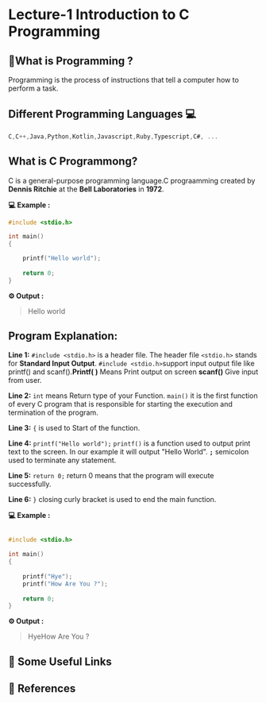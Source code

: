 
# Lecture-1 Introduction to C Programming

## 🤔What is Programming ?

Programming is the process of instructions that tell a computer how to perform a task.


## Different Programming Languages 💻
```c
C,C++,Java,Python,Kotlin,Javascript,Ruby,Typescript,C#, ...
```

## What is C Programmong?

C is a general-purpose programming language.C prograamming created by **Dennis Ritchie** at the **Bell Laboratories** in **1972**.

**💻 Example :**
```c
#include <stdio.h>

int main() 
{

    printf("Hello world");
    
    return 0;
}
```
**⚙️ Output :**
>Hello world

## Program Explanation:

**Line 1:** `#include <stdio.h>` is a header file. The header file `<stdio.h>` stands for **Standard Input Output**.
`#include <stdio.h>`support input output file like  printf() and scanf().**Printf( )** Means Print output on screen **scanf()** Give input from user.

**Line 2:** `int` means Return type of your Function. `main()` it is the first function of every C program that is responsible for starting the execution and termination of the program.

**Line 3:** `{` is used to Start of the function.

**Line 4:** `printf("Hello world");` `printf()` is a function used to output print text to the screen. In our example it will output "Hello World". **`;`** semicolon used to terminate any statement.

**Line 5:** `return 0;` return 0 means that the program will execute successfully.

**Line 6:** `}` closing curly bracket is used to end the main function.




**💻 Example :**
```c

#include <stdio.h>

int main()
{
  
    printf("Hye");
    printf("How Are You ?");
    
    return 0;
}
```
**⚙️ Output :**
>HyeHow Are You ?


## 🔗 Some Useful Links

## 📖 References
